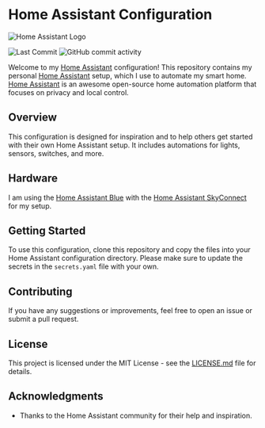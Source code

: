 # Home Assistant Configuration

![Home Assistant Logo](https://www.home-assistant.io/images/blog/2023-09-ha10/home-assistant-logo-new.png)

![Last Commit](https://img.shields.io/github/last-commit/SenMorgan/Home-Assistant-Config/master?style=for-the-badge)
![GitHub commit activity](https://img.shields.io/github/commit-activity/y/SenMorgan/Home-Assistant-Config?style=for-the-badge)


Welcome to my [Home Assistant](https://www.home-assistant.io/) configuration! This repository contains my personal [Home Assistant](https://www.home-assistant.io/) setup, which I use to automate my smart home. [Home Assistant](https://www.home-assistant.io/) is an awesome open-source home automation platform that focuses on privacy and local control.

## Overview

This configuration is designed for inspiration and to help others get started with their own Home Assistant setup. It includes automations for lights, sensors, switches, and more.

## Hardware

I am using the [Home Assistant Blue](https://www.home-assistant.io/blue/) with the [Home Assistant SkyConnect](https://www.home-assistant.io/skyconnect/) for my setup.

## Getting Started

To use this configuration, clone this repository and copy the files into your Home Assistant configuration directory. Please make sure to update the secrets in the `secrets.yaml` file with your own.

## Contributing

If you have any suggestions or improvements, feel free to open an issue or submit a pull request.

## License

This project is licensed under the MIT License - see the [LICENSE.md](LICENSE.md) file for details.

## Acknowledgments

- Thanks to the Home Assistant community for their help and inspiration.